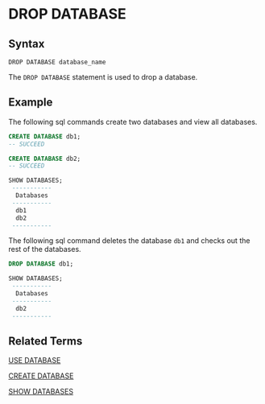 # DROP DATABASE

## Syntax

```
DROP DATABASE database_name
```

The `DROP DATABASE` statement is used to drop a database.

## **Example**

The following sql commands create two databases and view all databases.

```sql
CREATE DATABASE db1;
-- SUCCEED

CREATE DATABASE db2;
-- SUCCEED

SHOW DATABASES;
 ----------- 
  Databases  
 ----------- 
  db1        
  db2        
 ----------- 
```
The following sql command deletes the database `db1` and checks out the rest of the databases.

```sql
DROP DATABASE db1;

SHOW DATABASES;
 ----------- 
  Databases  
 -----------        
  db2        
 ----------- 
```

## Related Terms

[USE DATABASE](../ddl/USE_DATABASE_STATEMENT.md)

[CREATE DATABASE](./CREATE_DATABASE_STATEMENT.md)

[SHOW DATABASES](./SHOW_DATABASES_STATEMENT.md)


